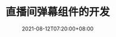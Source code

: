 ---
title: 直播间弹幕组件的开发
linktitle: 直播间弹幕组件的开发
type: book
date: "2021-08-12T07:20:00+08:00"
# Prev/next pager order (if `docs_section_pager` enabled in `params.toml`)
weight: 2
---